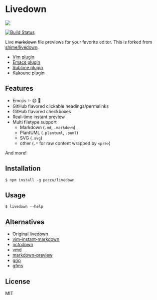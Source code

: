 # Livedown

![](https://twobucks.co/assets/livedown.gif)

[![Build Status](https://travis-ci.org/peccu/livedown.svg)](https://travis-ci.org/peccu/livedown)

Live ~~markdown~~ file previews for your favorite editor. This is forked from [shime/livedown](https://github.com/shime/livedown).

* [Vim plugin](https://github.com/shime/vim-livedown)
* [Emacs plugin](https://github.com/shime/emacs-livedown)
* [Sublime plugin](https://github.com/shime/sublime-livedown)
* [Kakoune plugin](https://github.com/Delapouite/kakoune-livedown)

## Features

* Emojis :sparkles: :smile: :tada:
* GitHub flavored clickable headings/permalinks
* GitHub flavored checkboxes
* Real-time instant preview
* Multi filetype support
  * Markdown (`.md`, `.markdown`)
  * PlantUML (`.plantuml`, `.puml`)
  * SVG (`.svg`)
  * other (`.*` for raw content wrapped by `<pre>`)

And more!

## Installation

    $ npm install -g peccu/livedown

## Usage

    $ livedown --help

## Alternatives

* Original [livedown](https://github.com/shime/livedown)
* [vim-instant-markdown](https://github.com/suan/vim-instant-markdown)
* [octodown](https://github.com/ianks/octodown)
* [vmd](https://github.com/yoshuawuyts/vmd)
* [markdown-preview](https://github.com/yuanchuan/markdown-preview)
* [grip](https://github.com/joeyespo/grip)
* [gfms](https://github.com/youurayy/gfms)

## License

MIT
